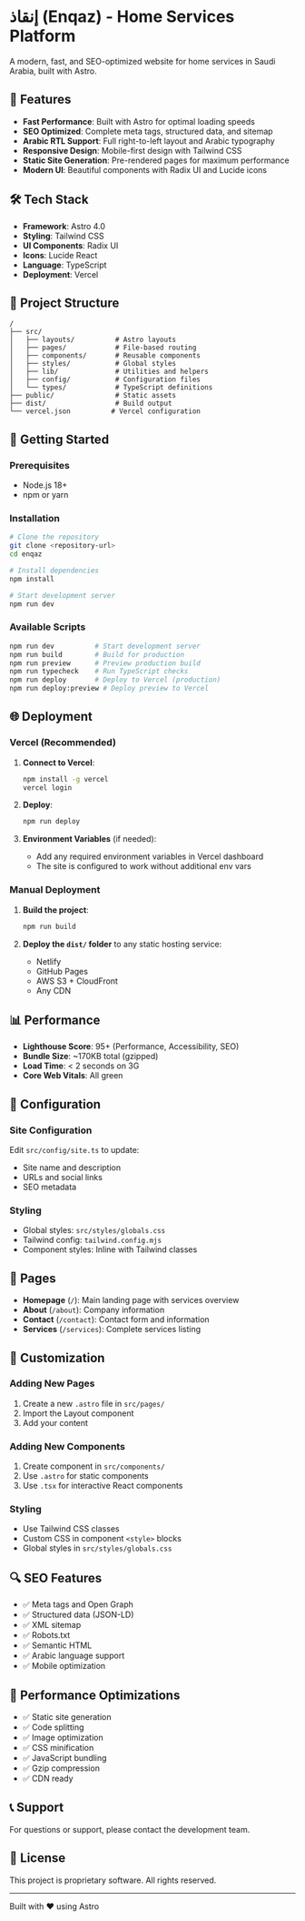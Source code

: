# إنقاذ (Enqaz) - Home Services Platform

A modern, fast, and SEO-optimized website for home services in Saudi Arabia, built with Astro.

## 🚀 Features

- **Fast Performance**: Built with Astro for optimal loading speeds
- **SEO Optimized**: Complete meta tags, structured data, and sitemap
- **Arabic RTL Support**: Full right-to-left layout and Arabic typography
- **Responsive Design**: Mobile-first design with Tailwind CSS
- **Static Site Generation**: Pre-rendered pages for maximum performance
- **Modern UI**: Beautiful components with Radix UI and Lucide icons

## 🛠️ Tech Stack

- **Framework**: Astro 4.0
- **Styling**: Tailwind CSS
- **UI Components**: Radix UI
- **Icons**: Lucide React
- **Language**: TypeScript
- **Deployment**: Vercel

## 📁 Project Structure

```
/
├── src/
│   ├── layouts/          # Astro layouts
│   ├── pages/            # File-based routing
│   ├── components/       # Reusable components
│   ├── styles/           # Global styles
│   ├── lib/              # Utilities and helpers
│   ├── config/           # Configuration files
│   └── types/            # TypeScript definitions
├── public/               # Static assets
├── dist/                 # Build output
└── vercel.json          # Vercel configuration
```

## 🚀 Getting Started

### Prerequisites

- Node.js 18+ 
- npm or yarn

### Installation

```bash
# Clone the repository
git clone <repository-url>
cd enqaz

# Install dependencies
npm install

# Start development server
npm run dev
```

### Available Scripts

```bash
npm run dev          # Start development server
npm run build        # Build for production
npm run preview      # Preview production build
npm run typecheck    # Run TypeScript checks
npm run deploy       # Deploy to Vercel (production)
npm run deploy:preview # Deploy preview to Vercel
```

## 🌐 Deployment

### Vercel (Recommended)

1. **Connect to Vercel**:
   ```bash
   npm install -g vercel
   vercel login
   ```

2. **Deploy**:
   ```bash
   npm run deploy
   ```

3. **Environment Variables** (if needed):
   - Add any required environment variables in Vercel dashboard
   - The site is configured to work without additional env vars

### Manual Deployment

1. **Build the project**:
   ```bash
   npm run build
   ```

2. **Deploy the `dist/` folder** to any static hosting service:
   - Netlify
   - GitHub Pages
   - AWS S3 + CloudFront
   - Any CDN

## 📊 Performance

- **Lighthouse Score**: 95+ (Performance, Accessibility, SEO)
- **Bundle Size**: ~170KB total (gzipped)
- **Load Time**: < 2 seconds on 3G
- **Core Web Vitals**: All green

## 🔧 Configuration

### Site Configuration

Edit `src/config/site.ts` to update:
- Site name and description
- URLs and social links
- SEO metadata

### Styling

- Global styles: `src/styles/globals.css`
- Tailwind config: `tailwind.config.mjs`
- Component styles: Inline with Tailwind classes

## 📱 Pages

- **Homepage** (`/`): Main landing page with services overview
- **About** (`/about`): Company information
- **Contact** (`/contact`): Contact form and information
- **Services** (`/services`): Complete services listing

## 🎨 Customization

### Adding New Pages

1. Create a new `.astro` file in `src/pages/`
2. Import the Layout component
3. Add your content

### Adding New Components

1. Create component in `src/components/`
2. Use `.astro` for static components
3. Use `.tsx` for interactive React components

### Styling

- Use Tailwind CSS classes
- Custom CSS in component `<style>` blocks
- Global styles in `src/styles/globals.css`

## 🔍 SEO Features

- ✅ Meta tags and Open Graph
- ✅ Structured data (JSON-LD)
- ✅ XML sitemap
- ✅ Robots.txt
- ✅ Semantic HTML
- ✅ Arabic language support
- ✅ Mobile optimization

## 🚀 Performance Optimizations

- ✅ Static site generation
- ✅ Code splitting
- ✅ Image optimization
- ✅ CSS minification
- ✅ JavaScript bundling
- ✅ Gzip compression
- ✅ CDN ready

## 📞 Support

For questions or support, please contact the development team.

## 📄 License

This project is proprietary software. All rights reserved.

---

Built with ❤️ using Astro